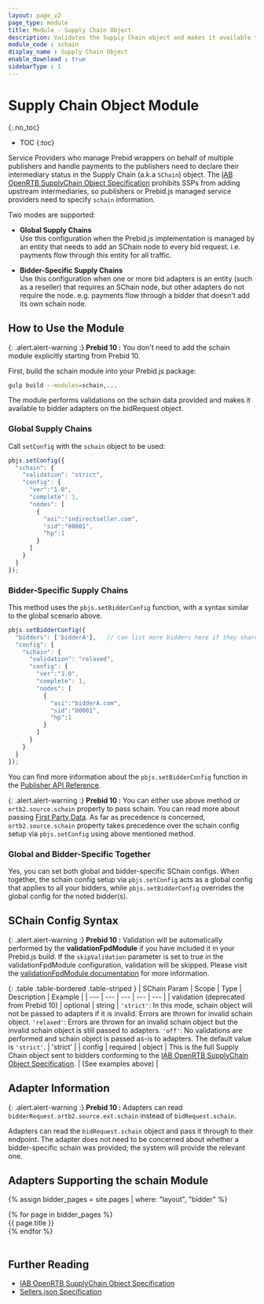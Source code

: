 ```yaml
---
layout: page_v2
page_type: module
title: Module - Supply Chain Object
description: Validates the Supply Chain object and makes it available to bidders.
module_code : schain
display_name : Supply Chain Object
enable_download : true
sidebarType : 1
---
```


# Supply Chain Object Module
{:.no_toc}

* TOC
{:toc}

Service Providers who manage Prebid wrappers on behalf of multiple publishers and handle payments to the publishers need to declare their intermediary status in the Supply Chain (a.k.a `SChain`) object. The [IAB OpenRTB SupplyChain Object Specification](https://github.com/InteractiveAdvertisingBureau/openrtb/blob/master/supplychainobject.md) prohibits SSPs from adding upstream intermediaries, so publishers or Prebid.js managed service providers need to specify `schain` information.

Two modes are supported:

* **Global Supply Chains**  
  Use this configuration when the Prebid.js implementation is managed by an entity that needs to add an SChain node to every bid request. i.e. payments flow through this entity for all traffic.

* **Bidder-Specific Supply Chains**  
  Use this configuration when one or more bid adapters is an entity (such as a reseller) that requires an SChain node, but other adapters do not require the node. e.g. payments flow through a bidder that doesn't add its own schain node.

## How to Use the Module

{: .alert.alert-warning :}
**Prebid 10 :** You don't need to add the schain module explicitly starting from Prebid 10.

First, build the schain module into your Prebid.js package:

```bash
gulp build --modules=schain,...
```

The module performs validations on the schain data provided and makes it available to bidder adapters on the bidRequest object.

### Global Supply Chains

Call `setConfig` with the `schain` object to be used:

```javascript
pbjs.setConfig({
  "schain": {
    "validation": "strict",
    "config": {
      "ver":"1.0",
      "complete": 1,
      "nodes": [
        {
          "asi":"indirectseller.com",
          "sid":"00001",
          "hp":1
        }
      ]
    }
  }
});
```

### Bidder-Specific Supply Chains

This method uses the `pbjs.setBidderConfig` function, with a syntax similar to the global scenario above.

```javascript
pbjs.setBidderConfig({
  "bidders": ['bidderA'],   // can list more bidders here if they share the same config
  "config": {
    "schain": {
      "validation": "relaxed",
      "config": {
        "ver":"1.0",
        "complete": 1,
        "nodes": [
          {
            "asi":"bidderA.com",
            "sid":"00001",
            "hp":1
          }
        ]
      }
    }
  }
});
```

You can find more information about the `pbjs.setBidderConfig` function in the [Publisher API Reference]({{site.baseurl}}/dev-docs/publisher-api-reference/setBidderConfig.html).

{: .alert.alert-warning :}
**Prebid 10 :** You can either use above method or `ortb2.source.schain` property to pass schain. You can read more about passing [First Party Data](https://docs.prebid.org/dev-docs/publisher-api-reference/setConfig.html#first-party-data). As far as precedence is concerned, `ortb2.source.schain` property takes precedence over the schain config setup via `pbjs.setConfig` using above mentioned method.

### Global and Bidder-Specific Together

Yes, you can set both global and bidder-specific SChain configs. When together, the schain config setup via `pbjs.setConfig` acts as a global config that applies to all your bidders, while `pbjs.setBidderConfig` overrides the global config for the noted bidder(s).

## SChain Config Syntax

{: .alert.alert-warning :}
**Prebid 10 :** Validation will be automatically performed by the **validationFpdModule** if you have included it in your Prebid.js build. If the `skipValidation` parameter is set to true in the validationFpdModule configuration, validation will be skipped. Please visit the [validationFpdModule documentation](https://docs.prebid.org/dev-docs/modules/validationFpdModule.html) for more information.


{: .table .table-bordered .table-striped }
| SChain Param | Scope | Type | Description | Example |
| --- | --- | --- | --- | --- |
| validation (deprecated from Prebid 10) | optional | string | `'strict'`: In this mode, schain object will not be passed to adapters if it is invalid. Errors are thrown for invalid schain object. `'relaxed'`: Errors are thrown for an invalid schain object but the invalid schain object is still passed to adapters. `'off'`: No validations are performed and schain object is passed as-is to adapters. The default value is `'strict'`. | 'strict' |
| config | required | object | This is the full Supply Chain object sent to bidders conforming to the [IAB OpenRTB SupplyChain Object Specification](https://github.com/InteractiveAdvertisingBureau/openrtb/blob/master/supplychainobject.md). | (See examples above) |

## Adapter Information

{: .alert.alert-warning :}
**Prebid 10 :** Adapters can read `bidderRequest.ortb2.source.ext.schain` instead of `bidRequest.schain`.

Adapters can read the `bidRequest.schain` object and pass it through to their endpoint. The adapter does not need to be concerned about whether a bidder-specific schain was provided; the system will provide the relevant one.

## Adapters Supporting the schain Module

{% assign bidder_pages = site.pages | where: "layout", "bidder" %}

<div class="adapters">
{% for page in bidder_pages %}
  <div class="col-md-4{% if page.schain_supported %} schain_supported{% endif %}">
  {{ page.title }}
  </div>
{% endfor %}
</div>

<script>
$(function(){
  $('.adapters .col-md-4').hide();
  $('.schain_supported').show();
});
</script>

<br style="clear: both">

## Further Reading

* [IAB OpenRTB SupplyChain Object Specification](https://github.com/InteractiveAdvertisingBureau/openrtb/blob/master/supplychainobject.md)
* [Sellers.json Specification](https://iabtechlab.com/sellers-json/)  

